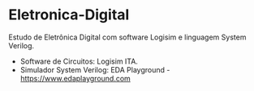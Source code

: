 # Eletronica-Digital
Estudo de Eletrônica Digital com software Logisim e linguagem System Verilog.
- Software de Circuitos: Logisim ITA.
- Simulador System Verilog: EDA Playground - <https://www.edaplayground.com>

